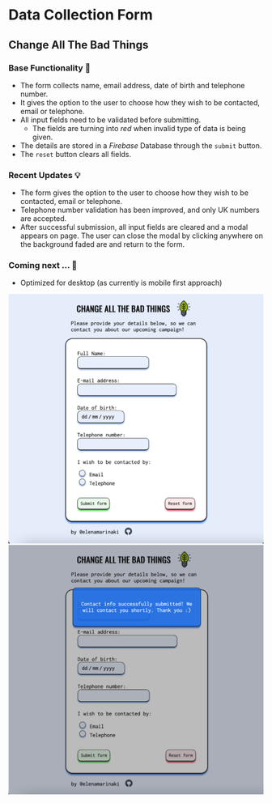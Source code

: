 # Data Collection Form

## Change All The Bad Things

### Base Functionality :page_with_curl:

- The form collects name, email address, date of birth and telephone number.
- It gives the option to the user to choose how they wish to be contacted, email or telephone.
- All input fields need to be validated before submitting.
  - The fields are turning into _red_ when invalid type of data is being given.
- The details are stored in a _Firebase_ Database through the `submit` button.
- The `reset` button clears all fields.

### Recent Updates 💡

- The form gives the option to the user to choose how they wish to be contacted, email or telephone.
- Telephone number validation has been improved, and only UK numbers are accepted.
- After successful submission, all input fields are cleared and a modal appears on page. The user can close the modal by clicking anywhere on the background faded are and return to the form. 


### Coming next ... :test_tube:

- Optimized for desktop (as currently is mobile first approach)


![Img1](app-screenshots/screen_2.png)
![Img2](app-screenshots/screen_3.png)

